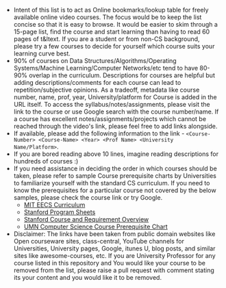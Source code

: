 
- Intent of this list is to act as Online bookmarks/lookup table for freely available online video courses. The focus would be to keep the list concise so that it is easy to browse. It would be easier to skim through a 15-page list, find the course and start learning than having to read 60 pages of t&ltext. If you are a student or from non-CS background, please try a few courses to decide for yourself which course suits your learning curve best.
- 90% of courses on Data Structures/Algorithms/Operating Systems/Machine Learning/Computer Networks/etc tend to have 80-90% overlap in the curriculum. Descriptions for courses are helpful but adding descriptions/comments for each course can lead to repetition/subjective opinions. As a tradeoff, metadata like course number, name, prof, year, University/platform for Course is added in the URL itself. To access the syllabus/notes/assignments, please visit the link to the course or use Google search with the course number/name. If a course has excellent notes/assignments/projects which cannot be reached through the video's link, please feel free to add links alongside.
- If available, please add the following information to the link - `<Course-Number> <Course-Name> <Year> <Prof Name> <University Name/Platform>`.
- If you are bored reading above 10 lines, imagine reading descriptions for hundreds of courses :)
- If you need assistance in deciding the order in which courses should be taken, please refer to sample Course prerequisite charts by Universities to familiarize yourself with the standard CS curriculum. If you need to know the prerequisites for a particular course not covered by the below samples, please check the course link or try Google.
  - [MIT EECS Curriculum](https://www.eecs.mit.edu/academics/undergraduate-programs/curriculum/)
  - [Stanford Program Sheets](https://cs.stanford.edu/degrees/ug/ProgramSheets.shtml)
  - [Stanford Course and Requirement Overview](https://cs.stanford.edu/degrees/ug/Requirements.shtml)
  - [UMN Computer Science Course Prerequisite Chart](https://onestop.umn.edu/registration/register-classes/course-prerequisites)
- Disclaimer: The links have been taken from public domain websites like Open courseware sites, class-central, YouTube channels for Universities, University pages, Google, itunes U, blog posts, and similar sites like awesome-courses, etc. If you are University Professor for any course listed in this repository and You would like your course to be removed from the list, please raise a pull request with comment stating its your content and you would like it to be removed.
